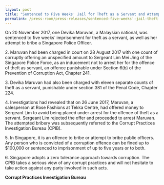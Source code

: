 ```yaml
---
layout: post
title: "Sentenced to Five Weeks' Jail for Theft as a Servant and Attempted Bribery of a Police Officer"
permalink: /press-room/press-releases/sentenced-five-weeks'-jail-theft-servant-and-attempted-bribery-police/
---
```


On 20 November 2017, one Devika Maruvan, a Malaysian national, was sentenced to five weeks’ imprisonment for theft as a servant, as well as her attempt to bribe a Singapore Police Officer.

2\. Maruvan had been charged in court on 28 August 2017 with one count of corruptly offering an unspecified amount to Sergeant Lim Mei Jing of the Singapore Police Force, as an inducement not to arrest her for the offence of theft as servant, an offence punishable under Section 6(b) of the Prevention of Corruption Act, Chapter 241.

3\. Devika Maruvan had also been charged with eleven separate counts of theft as a servant, punishable under section 381 of the Penal Code, Chapter 224.

4\. Investigations had revealed that on 26 June 2017, Maruvan, a salesperson at Rose Fashions at Tekka Centre, had offered money to Sergeant Lim to avoid being placed under arrest for the offence of theft as a servant. Sergeant Lim rejected the offer and proceeded to arrest Maruvan. The attempted bribery was subsequently referred to the Corrupt Practices Investigation Bureau (CPIB).

5\. In Singapore, it is an offence to bribe or attempt to bribe public officers. Any person who is convicted of a corruption offence can be fined up to $100,000 or sentenced to imprisonment of up to five years or to both.

6\. Singapore adopts a zero tolerance approach towards corruption. The CPIB takes a serious view of any corrupt practices and will not hesitate to take action against any party involved in such acts.

**Corrupt Practices Investigation Bureau**
